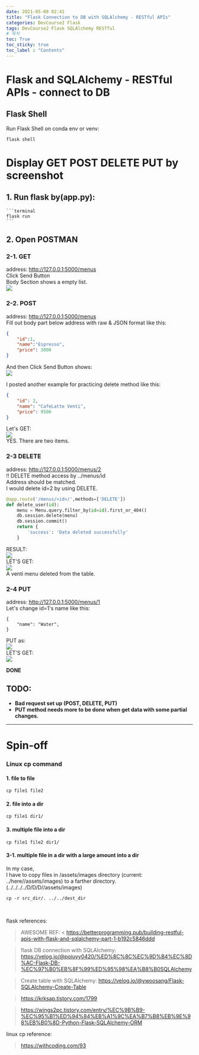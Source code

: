 ```yaml
---
date: 2021-05-08 02:41
title: "Flask Connection to DB with SQLAlchemy - RESTful APIs"
categories: DevCourse2 Flask
tags: DevCourse2 Flask SQLAlchemy RESTful
# 목차
toc: True  
toc_sticky: true 
toc_label : "Contents"
---
```

# Flask and SQLAlchemy - RESTful APIs - connect to DB
## Flask Shell
Run Flask Shell on conda env or venv:  
```terminal
flask shell
```

# Display GET POST DELETE PUT by screenshot
## 1. Run flask by(app.py):  
    ```terminal
    flask run
    ```  
## 2. Open POSTMAN  
### 2-1. GET 
address: http://127.0.0.1:5000/menus   
Click Send Button  
Body Section shows a empty list.  
<img src="/assets/images/GET_empty_table.png" width="" height="">

### 2-2. POST 
address: http://127.0.0.1:5000/menus   
Fill out body part below address with raw & JSON format like this:  
```json
{
    "id":1,
    "name":"Espresso",
    "price": 3800
}

```
And then Click Send Button shows:  
<img src="/assets/images/POST1.png" width="" height="">

I posted another example for practicing delete method like this:  
```json
{
    "id": 2,
    "name": "CafeLatte Venti",
    "price": 9500
}
```

Let's GET:  
<img src="/assets/images/GET_2items.png" width="" height="">  
YES. There are two items.  

### 2-3 DELETE 
address: http://127.0.0.1:5000/menus/2  
!! DELETE method access by ../menus/id  
Address should be matched.  
I would delete id=2 by using DELETE.  
```python
@app.route('/menus/<id>/',methods=['DELETE'])
def delete_user(id):
    menu = Menu.query.filter_by(id=id).first_or_404()
    db.session.delete(menu)
    db.session.commit()
    return {
        'success': 'Data deleted successfully'
    }
```
RESULT:  
<img src="/assets/images/DELETE_RESULT.png" width="" height="">  
LET'S GET:  
<img src="/assets/images/DELETE_GET.png" width="" height="">  
A venti menu deleted from the table.  

### 2-4 PUT 
address: http://127.0.0.1:5000/menus/1  
Let's change id=1's name like this:  
```
{
    "name": "Water",
}
```
PUT as:  
<img src="/assets/images/PUT.png" width="" height="">  
LET'S GET:  
<img src="/assets/images/PUT_GET.png" width="" height="">  

**DONE**  

## TODO:
- **Bad request set up (POST, DELETE, PUT)**  
- **PUT method needs more to be done when get data with some partial changes.**  

---

# Spin-off
### Linux cp command
#### 1. file to file
```
cp file1 file2
```
#### 2. file into a dir
```
cp file1 dir1/
```
#### 3. multiple file into a dir
```
cp file1 file2 dir1/
```
#### 3-1. multiple file in a dir with a large amount into a dir
In my case,  
I have to copy files in /assets/images directory (current: ../here//assets/images) to a farther directory. (../../../../D/D/D//assets/images)  
```
cp -r src_dir/. ../../dest_dir
```


<br>

flask references:  
> AWESOME REF: <
<https://betterprogramming.pub/building-restful-apis-with-flask-and-sqlalchemy-part-1-b192c5846ddd>

> flask DB connection with SQLAlchemy: <https://velog.io/@poiuyy0420/%ED%8C%8C%EC%9D%B4%EC%8D%AC-Flask-DB-%EC%97%B0%EB%8F%99%ED%95%98%EA%B8%B0SQLAlchemy>  

> Create table with SQLAlchemy: <https://velog.io/@ywoosang/Flask-SQLAlchemy-Create-Table>

> <https://krksap.tistory.com/1799>

> <https://wings2pc.tistory.com/entry/%EC%9B%B9-%EC%95%B1%ED%94%84%EB%A1%9C%EA%B7%B8%EB%9E%98%EB%B0%8D-Python-Flask-SQLAlchemy-ORM>


linux cp reference:  
> <https://withcoding.com/93>
